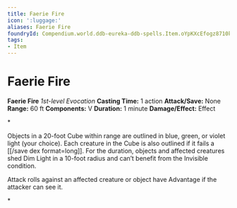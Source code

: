 ```yaml
---
title: Faerie Fire
icon: ':luggage:'
aliases: Faerie Fire
foundryId: Compendium.world.ddb-eureka-ddb-spells.Item.oYpKXcEfogz8710k
tags:
- Item
---
```


# Faerie Fire

**Faerie Fire**
_1st-level Evocation_
**Casting Time:** 1 action
**Attack/Save:** None
**Range:** 60 ft
**Components:** V
**Duration:** 1 minute
**Damage/Effect:** Effect

*<p>Objects in a 20-foot Cube within range are outlined in blue, green, or violet light (your choice). Each creature in the Cube is also outlined if it fails a [[/save dex format=long]]. For the duration, objects and affected creatures shed Dim Light in a 10-foot radius and can’t benefit from the Invisible condition.

Attack rolls against an affected creature or object have Advantage if the attacker can see it.</p>*